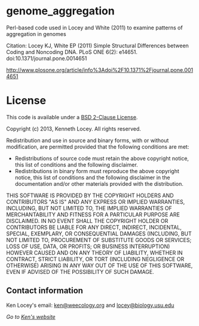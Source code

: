 genome_aggregation
==================

Perl-based code used in Locey and White (2011) to examine patterns of aggregation in genomes

Citation: Locey KJ, White EP (2011) Simple Structural Differences between Coding and Noncoding DNA. PLoS ONE 6(2): e14651. doi:10.1371/journal.pone.0014651

http://www.plosone.org/article/info%3Adoi%2F10.1371%2Fjournal.pone.0014651


License
=======

This code is available under a [BSD 2-Clause License](http://opensource.org/licenses/bsd-license.php).

Copyright (c) 2013, Kenneth Locey. All rights reserved.

Redistribution and use in source and binary forms, with or without modification, are permitted provided that the following conditions are met:

* Redistributions of source code must retain the above copyright notice, this list of conditions and the following disclaimer.
* Redistributions in binary form must reproduce the above copyright notice, this list of conditions and the following disclaimer in the documentation and/or other materials provided with the distribution.

THIS SOFTWARE IS PROVIDED BY THE COPYRIGHT HOLDERS AND CONTRIBUTORS "AS IS" AND ANY EXPRESS OR IMPLIED WARRANTIES, INCLUDING, BUT NOT LIMITED TO, THE IMPLIED WARRANTIES OF MERCHANTABILITY AND FITNESS FOR A PARTICULAR PURPOSE ARE DISCLAIMED. IN NO EVENT SHALL THE COPYRIGHT HOLDER OR CONTRIBUTORS BE LIABLE FOR ANY DIRECT, INDIRECT, INCIDENTAL, SPECIAL, EXEMPLARY, OR CONSEQUENTIAL DAMAGES (INCLUDING, BUT NOT LIMITED TO, PROCUREMENT OF SUBSTITUTE GOODS OR SERVICES; LOSS OF USE, DATA, OR PROFITS; OR BUSINESS INTERRUPTION) HOWEVER CAUSED AND ON ANY THEORY OF LIABILITY, WHETHER IN CONTRACT, STRICT LIABILITY, OR TORT (INCLUDING NEGLIGENCE OR OTHERWISE) ARISING IN ANY WAY OUT OF THE USE OF THIS SOFTWARE, EVEN IF ADVISED OF THE POSSIBILITY OF SUCH DAMAGE.

Contact information
-------------------
Ken Locey's email: ken@weecology.org and locey@biology.usu.edu

*Go to [Ken's website](http://kenlocey.weecology.org)*
